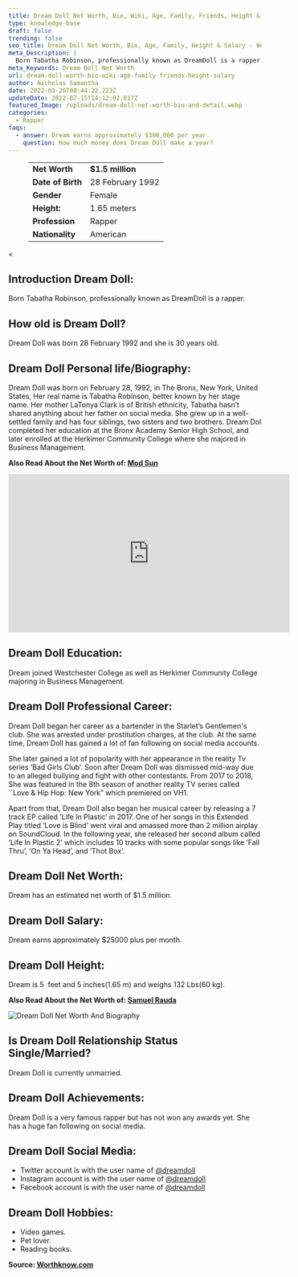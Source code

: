 ```yaml
---
title: Dream Doll Net Worth, Bio, Wiki, Age, Family, Friends, Height & Salary
type: knowledge-base
draft: false
trending: false
seo_title: Dream Doll Net Worth, Bio, Age, Family, Height & Salary - WorthKnow
meta_Description: |
  Born Tabatha Robinson, professionally known as DreamDoll is a rapper.
meta_Keywords: Dream Doll Net Worth
url: dream-doll-worth-bio-wiki-age-family-friends-height-salary
author: Nicholas Samantha
date: 2022-03-26T08:44:22.223Z
updateDate: 2022-07-15T14:12:02.017Z
featured_Image: /uploads/dream-doll-net-worth-bio-and-detail.webp
categories:
  - Rapper
faqs:
  - answer: Dream earns approximately $300,000 per year.
    question: How much money does Dream Doll make a year?
---
```

<figure class="wp-block-table is-style-stripes">
  <table>
    <tbody>
      <tr>
        <td>
          <strong>Net Worth</strong>
        </td>
        <td>
          <strong>$1.5 million</strong>
        </td>
      </tr>
      <tr>
        <td>
          <strong>Date of Birth</strong>
        </td>
        <td>28 February 1992</td>
      </tr>
      <tr>
        <td>
          <strong>Gender</strong>
        </td>
        <td>Female</td>
      </tr>
      <tr>
        <td>
          <strong>Height:</strong>
        </td>
        <td>1.65 meters</td>
      </tr>
      <tr>
        <td>
          <strong>Profession</strong>
        </td>
        <td>Rapper</td>
      </tr>
      <tr>
        <td>
          <strong>Nationality</strong>
        </td>
        <td>American</td>
      </tr>
    </tbody>
  </table>
</figure><

## **Introduction Dream Doll:**

Born Tabatha Robinson, professionally known as DreamDoll is a rapper.

## **How old is Dream Doll?**

Dream Doll was born 28 February 1992 and she is 30 years old.

## **Dream Doll Personal life/Biography:**

Dream Doll was born on February 28, 1992, in The Bronx, New York, United States, Her real name is Tabatha Robinson, better known by her stage name. Her mother LaTonya Clark is of British ethnicity, Tabatha hasn’t shared anything about her father on social media. She grew up in a well-settled family and has four siblings, two sisters and two brothers. Dream Dol completed her education at the Bronx Academy Senior High School, and later enrolled at the Herkimer Community College where she majored in Business Management.

**Also Read About the Net Worth of: <a href="https://worthknow.com/Mod-Sun-net-worth-bio-wiki-age-family-friends-height-salary/" target="_blank" rel="noopener">Mod Sun</a>**

<iframe width="560" height="315" src="https://www.youtube.com/embed/fyQcfAQ9Ogc" title="YouTube video player" frameborder="0" allow="accelerometer; autoplay; clipboard-write; encrypted-media; gyroscope; picture-in-picture" allowfullscreen></iframe>

## **Dream Doll Education:**

Dream joined Westchester College as well as Herkimer Community College majoring in Business Management.

## **Dream Doll Pro**fessional Career:

Dream Doll began her career as a bartender in the Starlet’s Gentlemen's club. She was arrested under prostitution charges, at the club. At the same time, Dream Doll has gained a lot of fan following on social media accounts.

She later gained a lot of popularity with her appearance in the reality Tv series ‘Bad Girls Club’. Soon after Dream Doll was dismissed mid-way due to an alleged bullying and fight with other contestants. From 2017 to 2018, She was featured in the 8th season of another reality TV series called \`\`Love & Hip Hop: New York” which premiered on VH1.

Apart from that, Dream Doll also began her musical career by releasing a 7 track EP called ‘Life In Plastic’ in 2017. One of her songs in this Extended Play titled ‘Love is Blind’ went viral and amassed more than 2 million airplay on SoundCloud. In the following year, she released her second album called ‘Life In Plastic 2’ which includes 10 tracks with some popular songs like ‘Fall Thru’, ‘On Ya Head’, and ‘Thot Box’.

## **Dream Doll Net Worth:**

Dream has an estimated net worth of $1.5 million.

## **Dream Doll Salary:**

Dream earns approximately $25000 plus per month.

## **Dream Doll Height:**

Dream is 5  feet and 5 inches(1.65 m) and weighs 132 Lbs(60 kg).

**Also Read About the Net Worth of: <a href="https://worthknow.com/samuel-rauda-net-worth-bio-wiki-age-family-friends-height-salary/" target="_blank" rel="noopener">Samuel Rauda</a>**

![Dream Doll Net Worth And Biography](/uploads/dream-doll-net-worth-.webp)

## **Is Dream Doll Relationship Status Single/Married?**

Dream Doll is currently unmarried.

## **Dream Doll Achievements:**

Dream Doll is a very famous rapper but has not won any awards yet. She has a huge fan following on social media.

## **Dream Doll Social Media:**

* Twitter account is with the user name of <a href="https://twitter.com/dreamdoll" target="_blank" rel="nofollow" rel="noopener">@dreamdoll</a>
* Instagram account is with the user name of <a href="https://www.instagram.com/dreamdoll/" target="_blank" rel="nofollow" rel="noopener">@dreamdoll</a>
* Facebook account is with the user name of <a href="https://www.facebook.com/RealDreamDoll" target="_blank" rel="nofollow" rel="noopener">@dreamdoll</a>

## **Dream Doll Hobbies:**

* Video games.
* Pet lover.
* Reading books.

**Source: <a href="https://worthknow.com/" target="_blank" rel="noopener">Worthknow.com</a>**